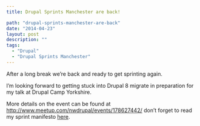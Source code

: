 ```yaml
---
title: Drupal Sprints Manchester are back!

path: "drupal-sprints-manchester-are-back"
date: "2014-04-23"
layout: post
description: ""
tags:
  - "Drupal"
  - "Drupal Sprints Manchester"
---
```

After a long break we’re back and ready to get sprinting again. 

I’m looking forward to getting stuck into Drupal 8 migrate in preparation for my talk at Drupal Camp Yorkshire.

More details on the event can be found at http://www.meetup.com/nwdrupal/events/178627442/ don’t forget to read my sprint manifesto [here](http://mikebell.io/blog/29-01-2014/manchester-drupal-sprint-manifesto-v20).
